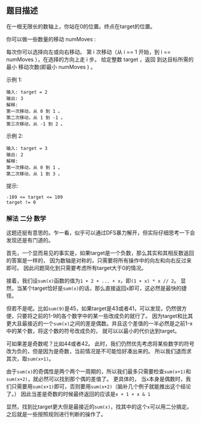 ## 题目描述
在一根无限长的数轴上，你站在0的位置。终点在target的位置。

你可以做一些数量的移动 numMoves :

每次你可以选择向左或向右移动。
第 i 次移动（从  i == 1 开始，到 i == numMoves ），在选择的方向上走 i 步。
给定整数 target ，返回 到达目标所需的 最小 移动次数(即最小 numMoves ) 。

示例 1:
```
输入: target = 2
输出: 3
解释:
第一次移动，从 0 到 1 。
第二次移动，从 1 到 -1 。
第三次移动，从 -1 到 2 。
```

示例 2:
```
输入: target = 3
输出: 2
解释:
第一次移动，从 0 到 1 。
第二次移动，从 1 到 3 。
```

提示:
```
-109 <= target <= 109
target != 0
```

### 解法 二分 数学
这题还挺有意思的。乍一看，似乎可以通过DFS暴力解开，但实际仔细思考一下会发现还是有门道的。

首先，一个显而易见的事实是，如果target是一个负数，那么其实和其相反数返回的答案是一样的，
因为数轴是对称的，只需要将所有操作中的向左和向右反过来即可。
因此问题简化到只需要考虑所有target大于0的情况。

接着，我们设`sum(x)`函数的值为`1 + 2 + ... + x`，即`(1 + x) * x // 2`。
显然，当某个target恰好是`sum(x)`的话，那么直接返回`x`即可，这必然是最快的捷径。

但若不是呢。比如`sum(9)`是45，如果target是43或者41，可以发现，仍然很方便，只要将之前的1-9的各个数字中的某一些改成负的就行了。
因为target和比其更大且最接近的一个`sum(x)`之间的差是偶数。并且这个差值的一半必然是之前1-x中的某个数，将这个数的符号改成负的，
就可以以最小的代价达到target。

可如果差是奇数呢？比如44或者42。
此时，我们仍然优先考虑将某些数字的符号改为负的，但是因为是奇数，当前情况是不可能恰好凑出来的。
所以我们退而求其次，取`sum(x+1)`。

由于`sum(x)`的奇偶性是两个两个一周期的，所以我们最多只需要检查`sum(x+1)`和`sum(x+2)`，就必然可以找到那个偶的差值了。
更具体的， 当`x`本身是偶数时，我们只需要用`sum(x+1)`即可，否则要用`sum(x+2)`（脑补几个例子就能推出这个结论了。）
因此当差是奇数的时候最终返回的应该是`x + 1 + x & 1`

显然，找到比target更大但是最接近的`sum(x)`，找其中的这个`x`可以用二分搞定。
之后就是一些按照规则进行判断的操作了。

